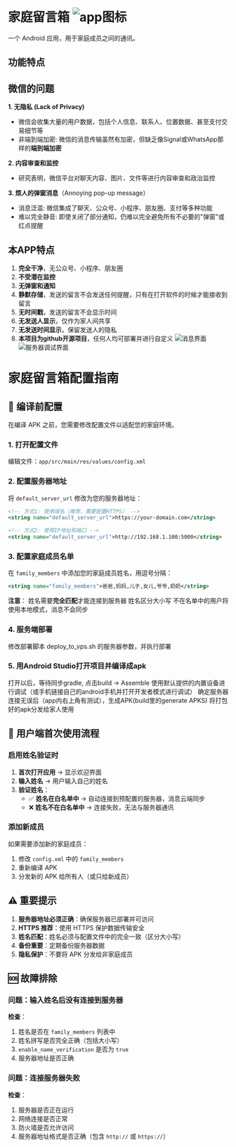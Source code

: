 # 家庭留言箱 ![app图标](https://img.xiaoqikeji.com/image/9eQx7okJVvOsPJEwvB8p1T.jpg)

一个 Android 应用，用于家庭成员之间的通讯。


## 功能特点

## 微信的问题

**1. 无隐私 (Lack of Privacy)**
- 微信会收集大量的用户数据，包括个人信息、联系人、位置数据、甚至支付交易细节等
- 非端到端加密: 微信的消息传输虽然有加密，但缺乏像Signal或WhatsApp那样的**端到端加密**

**2. 内容审查和监控**
- 研究表明，微信平台对聊天内容、图片、文件等进行内容审查和政治监控

**3. 烦人的弹窗消息**（Annoying pop-up message）
- 消息泛滥: 微信集成了聊天、公众号、小程序、朋友圈、支付等多种功能
- 难以完全静音: 即使关闭了部分通知，仍难以完全避免所有不必要的"弹窗"或红点提醒

## 本APP特点

1. **完全干净**，无公众号、小程序、朋友圈
2. **不受潜在监控**
3. **无弹窗和通知**
4. **静默存储**，发送的留言不会发送任何提醒，只有在打开软件的时候才能接收到留言
5. **无时间戳**，发送的留言不会显示时间
6. **无发送人显示**，仅作为家人间共享
7. **无发送时间显示**，保留发送人的隐私
8. **本项目为github开源项目**，任何人均可部署并进行自定义
![消息界面](https://img.xiaoqikeji.com/image/lltw6xCDMUlbDT5HehRWFi.jpg)
![服务器调试界面](https://img.xiaoqikeji.com/image/Ulz7FSbHT9yaiHfu1Map5J.jpg)


# 家庭留言箱配置指南

## 📝 编译前配置

在编译 APK 之前，您需要修改配置文件以适配您的家庭环境。

### 1. 打开配置文件

编辑文件：`app/src/main/res/values/config.xml`

### 2. 配置服务器地址

将 `default_server_url` 修改为您的服务器地址：

```xml
<!-- 方式1: 使用域名（推荐，需要配置HTTPS） -->
<string name="default_server_url">https://your-domain.com</string>

<!-- 方式2: 使用IP地址和端口 -->
<string name="default_server_url">http://192.168.1.100:5000</string>
```

### 3. 配置家庭成员名单

在 `family_members` 中添加您的家庭成员姓名，用逗号分隔：

```xml
<string name="family_members">爸爸,妈妈,儿子,女儿,爷爷,奶奶</string>
```

**注意**：
姓名需要**完全匹配**才能连接到服务器
姓名区分大小写
不在名单中的用户将使用本地模式，消息不会同步

### 4. 服务端部署
修改部署脚本 deploy_to_vps.sh 的服务器参数，并执行部署


### 5. 用Android Studio打开项目并编译成apk

打开以后，等待同步gradle, 点击build -> Assemble
使用默认提供的内置设备进行调试（或手机链接自己的android手机并打开开发者模式进行调试）
确定服务器连接无误后（app内右上角有测试），生成APK(build里的generate APKS)
将打包好的apk分发给家人使用



## 📱 用户端首次使用流程

### 启用姓名验证时

1. **首次打开应用** → 显示欢迎界面
2. **输入姓名** → 用户输入自己的姓名
3. **验证姓名**：
   - ✅ **姓名在白名单中** → 自动连接到预配置的服务器，消息云端同步
   - ❌ **姓名不在白名单中** → 连接失败，无法与服务器通讯




###  添加新成员

如果需要添加新的家庭成员：
1. 修改 `config.xml` 中的 `family_members`
2. 重新编译 APK
3. 分发新的 APK 给所有人（或只给新成员）

## ⚠️ 重要提示

1. **服务器地址必须正确**：确保服务器已部署并可访问
2. **HTTPS 推荐**：使用 HTTPS 保护数据传输安全
3. **姓名匹配**：姓名必须与配置文件中的完全一致（区分大小写）
4. **备份重要**：定期备份服务器数据
5. **隐私保护**：不要将 APK 分发给非家庭成员

## 🆘 故障排除

### 问题：输入姓名后没有连接到服务器

**检查**：
1. 姓名是否在 `family_members` 列表中
2. 姓名拼写是否完全正确（包括大小写）
3. `enable_name_verification` 是否为 `true`
4. 服务器地址是否正确

### 问题：连接服务器失败

**检查**：
1. 服务器是否正在运行
2. 网络连接是否正常
3. 防火墙是否允许访问
4. 服务器地址格式是否正确（包含 `http://` 或 `https://`）



 